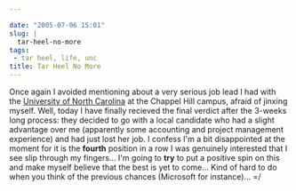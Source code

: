 ```yaml
---

date: "2005-07-06 15:01"
slug: |
  tar-heel-no-more
tags:
 - tar heel, life, unc
title: Tar Heel No More
---
```


Once again I avoided mentioning about a very serious job lead I had with
the [University of North Carolina](http://www.unc.edu) at the Chappel
Hill campus, afraid of jinxing myself. Well, today I have finally
recieved the final verdict after the 3-weeks long process: they decided
to go with a local candidate who had a slight advantage over me
(apparently some accounting and project management experience) and had
just lost her job. I confess I'm a bit disappointed at the moment for it
is the **fourth** position in a row I was genuinely interested that I
see slip through my fingers... I'm going to **try** to put a positive
spin on this and make myself believe that the best is yet to come...
Kind of hard to do when you think of the previous chances (Microsoft for
instance)... =/
